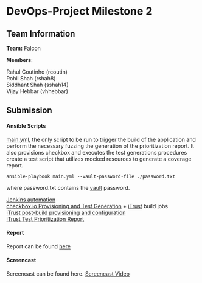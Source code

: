 # DevOps-Project Milestone 2

## Team Information

**Team:** Falcon

**Members**:

Rahul Coutinho  (rcoutin)  
Rohil Shah      (rshah8)  
Siddhant Shah   (sshah14)  
Vijay Hebbar    (vhhebbar)  

## Submission

#### Ansible Scripts

[main.yml](main.yml), the only script to be run to trigger the build of the application and perform the necessary fuzzing the generation of the prioritization report. It also provisions checkbox and executes the test generations procedures create a test script that utilizes mocked resources to generate a coverage report.

``` 
ansible-playbook main.yml --vault-password-file ./password.txt
```
where password.txt contains the [vault](secrets.yml) password.

[Jenkins automation](/roles/jenkins/tasks/main.yml)  
[checkbox.io Provisioning and Test Generation](/roles/checkbox_build/tasks/main.yml) + [iTrust](/roles/iTrust_build/tasks/main.yml) build jobs  
[iTrust post-build provisioning and configuration](/provision/iTrust2.yml)  
[iTrust Test Prioritization Report](testPrioritizationReport.md)


#### Report
Report can be found [here](report.md)

#### Screencast

Screencast can be found here. [Screencast Video](https://youtu.be/o48Zpq0xLiU)
